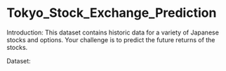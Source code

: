 # Tokyo_Stock_Exchange_Prediction

Introduction: 
This dataset contains historic data for a variety of Japanese stocks and options. Your challenge is to predict the future returns of the stocks.

Dataset: 
